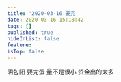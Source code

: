 ```yaml
---
title: '2020-03-16 要完'
date: 2020-03-16 15:18:42
tags: []
published: true
hideInList: false
feature: 
isTop: false
---
```

阴包阳
要完蛋
量不是很小
资金出的太多
<!-- more -->
